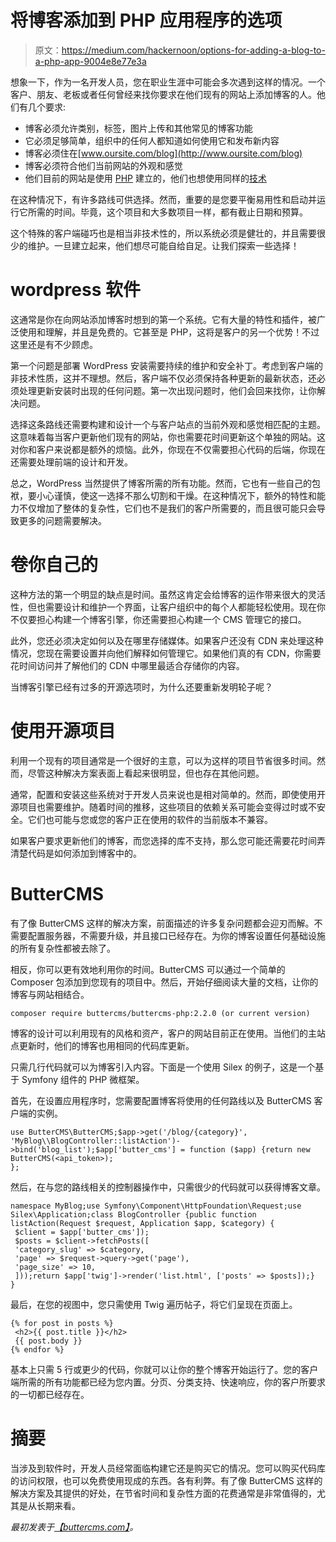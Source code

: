 # 将博客添加到 PHP 应用程序的选项

> 原文：<https://medium.com/hackernoon/options-for-adding-a-blog-to-a-php-app-9004e8e77e3a>

想象一下，作为一名开发人员，您在职业生涯中可能会多次遇到这样的情况。一个客户、朋友、老板或者任何曾经来找你要求在他们现有的网站上添加博客的人。他们有几个要求:

*   博客必须允许类别，标签，图片上传和其他常见的博客功能
*   它必须足够简单，组织中的任何人都知道如何使用它和发布新内容
*   博客必须住在[www.oursite.com/blog](http://www.oursite.com/blog)
*   博客必须符合他们当前网站的外观和感觉
*   他们目前的网站是使用 [PHP](https://hackernoon.com/tagged/php) 建立的，他们也想使用同样的[技术](https://hackernoon.com/tagged/technology)

在这种情况下，有许多路线可供选择。然而，重要的是您要平衡易用性和启动并运行它所需的时间。毕竟，这个项目和大多数项目一样，都有截止日期和预算。

这个特殊的客户端碰巧也是相当非技术性的，所以系统必须是健壮的，并且需要很少的维护。一旦建立起来，他们想尽可能自给自足。让我们探索一些选择！

# wordpress 软件

这通常是你在向网站添加博客时想到的第一个系统。它有大量的特性和插件，被广泛使用和理解，并且是免费的。它甚至是 PHP，这将是客户的另一个优势！不过这里还是有不少顾虑。

第一个问题是部署 WordPress 安装需要持续的维护和安全补丁。考虑到客户端的非技术性质，这并不理想。然后，客户端不仅必须保持各种更新的最新状态，还必须处理更新安装时出现的任何问题。第一次出现问题时，他们会回来找你，让你解决问题。

选择这条路线还需要构建和设计一个与客户站点的当前外观和感觉相匹配的主题。这意味着每当客户更新他们现有的网站，你也需要花时间更新这个单独的网站。这对你和客户来说都是额外的烦恼。此外，你现在不仅需要担心代码的后端，你现在还需要处理前端的设计和开发。

总之，WordPress 当然提供了博客所需的所有功能。然而，它也有一些自己的包袱，要小心谨慎，使这一选择不那么切割和干燥。在这种情况下，额外的特性和能力不仅增加了整体的复杂性，它们也不是我们的客户所需要的，而且很可能只会导致更多的问题需要解决。

# 卷你自己的

这种方法的第一个明显的缺点是时间。虽然这肯定会给博客的运作带来很大的灵活性，但也需要设计和维护一个界面，让客户组织中的每个人都能轻松使用。现在你不仅要担心构建一个博客引擎，你还需要担心构建一个 CMS 管理它的接口。

此外，您还必须决定如何以及在哪里存储媒体。如果客户还没有 CDN 来处理这种情况，您现在需要设置并向他们解释如何管理它。如果他们真的有 CDN，你需要花时间访问并了解他们的 CDN 中哪里最适合存储你的内容。

当博客引擎已经有过多的开源选项时，为什么还要重新发明轮子呢？

# 使用开源项目

利用一个现有的项目通常是一个很好的主意，可以为这样的项目节省很多时间。然而，尽管这种解决方案表面上看起来很明显，但也存在其他问题。

通常，配置和安装这些系统对于开发人员来说也是相对简单的。然而，即使使用开源项目也需要维护。随着时间的推移，这些项目的依赖关系可能会变得过时或不安全。它们也可能与您或您的客户正在使用的软件的当前版本不兼容。

如果客户要求更新他们的博客，而您选择的库不支持，那么您可能还需要花时间弄清楚代码是如何添加到博客中的。

# ButterCMS

有了像 ButterCMS 这样的解决方案，前面描述的许多复杂问题都会迎刃而解。不需要配置服务器，不需要升级，并且接口已经存在。为你的博客设置任何基础设施的所有复杂性都被去除了。

相反，你可以更有效地利用你的时间。ButterCMS 可以通过一个简单的 Composer 包添加到您现有的项目中。然后，开始仔细阅读大量的文档，让你的博客与网站相结合。

```
composer require buttercms/buttercms-php:2.2.0 (or current version)
```

博客的设计可以利用现有的风格和资产，客户的网站目前正在使用。当他们的主站点更新时，他们的博客也用相同的代码库更新。

只需几行代码就可以为博客引入内容。下面是一个使用 Silex 的例子，这是一个基于 Symfony 组件的 PHP 微框架。

首先，在设置应用程序时，您需要配置博客将使用的任何路线以及 ButterCMS 客户端的实例。

```
use ButterCMS\ButterCMS;$app->get('/blog/{category}', 'MyBlog\\BlogController::listAction')->bind('blog_list');$app['butter_cms'] = function ($app) {return new ButterCMS(<api_token>);
};
```

然后，在与您的路线相关的控制器操作中，只需很少的代码就可以获得博客文章。

```
namespace MyBlog;use Symfony\Component\HttpFoundation\Request;use Silex\Application;class BlogController {public function listAction(Request $request, Application $app, $category) {
 $client = $app['butter_cms']);
 $posts = $client->fetchPosts([
 'category_slug' => $category,
 'page' => $request->query->get('page'),
 'page_size' => 10,
 ]));return $app['twig']->render('list.html', ['posts' => $posts]);}
}
```

最后，在您的视图中，您只需使用 Twig 遍历帖子，将它们呈现在页面上。

```
{% for post in posts %}
 <h2>{{ post.title }}</h2>
 {{ post.body }}
{% endfor %}
```

基本上只需 5 行或更少的代码，你就可以让你的整个博客开始运行了。您的客户端所需的所有功能都已经为您内置。分页、分类支持、快速响应，你的客户所要求的一切都已经存在。

# 摘要

当涉及到软件时，开发人员经常面临构建它还是购买它的情况。您可以购买代码库的访问权限，也可以免费使用现成的东西。各有利弊。有了像 ButterCMS 这样的解决方案及其提供的好处，在节省时间和复杂性方面的花费通常是非常值得的，尤其是从长期来看。

*最初发表于*[*【buttercms.com】*](https://buttercms.com/blog/options-for-adding-a-blog-to-php-app)*。*